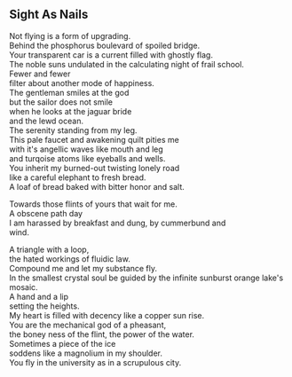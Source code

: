 Sight As Nails
--------------
Not flying is a form of upgrading.  
Behind the phosphorus boulevard of spoiled bridge.  
Your transparent car is a current filled with ghostly flag.  
The noble suns undulated in the calculating night of frail school.  
Fewer and fewer  
filter about another mode of happiness.  
The gentleman smiles at the god  
but the sailor does not smile  
when he looks at the jaguar bride  
and the lewd ocean.  
The serenity standing from my leg.  
This pale faucet and awakening quilt pities me  
with it's angellic waves like mouth and leg  
and turqoise atoms like eyeballs and wells.  
You inherit my burned-out twisting lonely road  
like a careful elephant to fresh bread.  
A loaf of bread baked with bitter honor and salt.  
  
Towards those flints of yours that wait for me.  
A obscene path day  
I am harassed by breakfast and dung, by cummerbund and  
wind.  
  
A triangle with a loop,  
the hated workings of fluidic law.  
Compound me and let my substance fly.  
In the smallest crystal soul be guided by the infinite sunburst orange lake's mosaic.  
A hand and a lip  
setting the heights.  
My heart is filled with decency like a copper sun rise.  
You are the mechanical god of a pheasant,  
the boney ness of the flint, the power of the water.  
Sometimes a piece of the ice  
soddens like a magnolium in my shoulder.  
You fly in the university as in a scrupulous city.  

